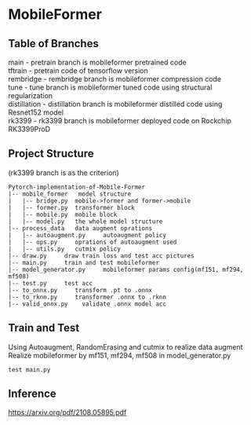 # MobileFormer

## Table of Branches

main - pretrain branch is mobileformer pretrained code  
tftrain - pretrain code of tensorflow version  
rembridge - rembridge branch is mobileformer compression code  
tune - tune branch is mobileformer tuned code using structural regularization  
distillation - distillation branch is mobileformer distilled code using Resnet152 model  
rk3399 - rk3399 branch is mobileformer deployed code on Rockchip RK3399ProD  

## Project Structure

(rk3399 branch is as the criterion)  

```angular2html
Pytorch-implementation-of-Mobile-Former  
|-- mobile_former   model structure  
|   |-- bridge.py  mobile->former and former->mobile  
|   |-- former.py  transformer block  
|   |-- mobile.py  mobile block  
|   |-- model.py   the whole model structure  
|-- process_data   data augment oprations  
|   |-- autoaugment.py     autoaugment policy  
|   |-- ops.py     oprations of autoaugment used  
|   |-- utils.py   cutmix policy  
|-- draw.py     draw train loss and test acc pictures  
|-- main.py     train and test mobileformer  
|-- model_generator.py     mobileformer params config(mf151, mf294, mf508)  
|-- test.py     test acc  
|-- to_onnx.py     transform .pt to .onnx  
|-- to_rknn.py     transformer .onnx to .rknn  
|-- valid_onnx.py    validate .onnx model acc  
```

## Train and Test

Using Autoaugment, RandomErasing and cutmix to realize data augment  
Realize mobileformer by mf151, mf294, mf508 in model_generator.py  

```angular2html
test main.py
```

## Inference

https://arxiv.org/pdf/2108.05895.pdf  
